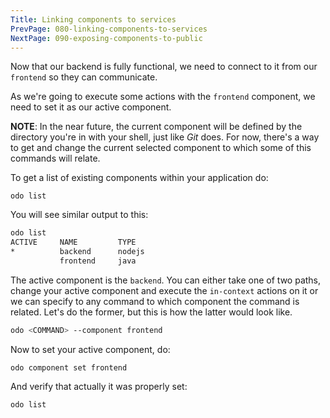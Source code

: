 ```yaml
---
Title: Linking components to services
PrevPage: 080-linking-components-to-services
NextPage: 090-exposing-components-to-public
---
```


Now that our backend is fully functional, we need to connect to it from our `frontend` so they can communicate.

As we're going to execute some actions with the `frontend` component, we need to set it as our active component.

__NOTE__: In the near future, the current component will be defined by the directory you're in with your shell, just like *Git* does. For now, there's a way to get and change the current selected component to which some of this commands will relate.

To get a list of existing components within your application do:

```execute-1
odo list
```

You will see similar output to this:

```bash
odo list
ACTIVE     NAME         TYPE
*          backend      nodejs
           frontend     java
```

The active component is the `backend`. You can either take one of two paths, change your active component and execute the `in-context` actions on it or we can specify to any command to which component the command is related. Let's do the former, but this is how the latter would look like.

```bash
odo <COMMAND> --component frontend
```

Now to set your active component, do:

```execute-1
odo component set frontend
```

And verify that actually it was properly set:

```execute-1
odo list
```